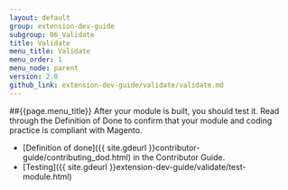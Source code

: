```yaml
---
layout: default
group: extension-dev-guide
subgroup: 06_Validate
title: Validate
menu_title: Validate
menu_order: 1
menu_node: parent
version: 2.0
github_link: extension-dev-guide/validate/validate.md
---
```


##{{page.menu_title}}
After your module is built, you should test it. Read through the Definition of Done to confirm that your module and coding practice is compliant with Magento.

* [Definition of done]({{ site.gdeurl }}contributor-guide/contributing_dod.html) in the Contributor Guide.
* [Testing]({{ site.gdeurl }}extension-dev-guide/validate/test-module.html)

